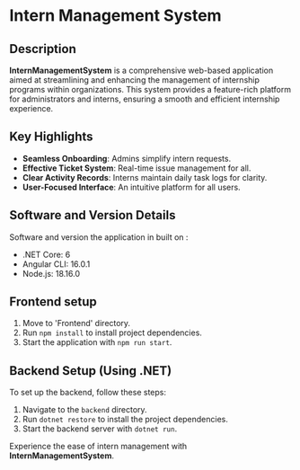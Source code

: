 # Intern Management System

## Description
**InternManagementSystem** is a comprehensive web-based application aimed at streamlining and enhancing the management of internship programs within organizations. This system provides a feature-rich platform for administrators and interns, ensuring a smooth and efficient internship experience.

## Key Highlights
- **Seamless Onboarding**: Admins simplify intern requests.
- **Effective Ticket System**: Real-time issue management for all.
- **Clear Activity Records**: Interns maintain daily task logs for clarity.
- **User-Focused Interface**: An intuitive platform for all users.

## Software and Version Details

Software and version the application in built on :
- .NET Core: 6
- Angular CLI: 16.0.1
- Node.js: 18.16.0


## Frontend setup 
1. Move to 'Frontend' directory.
1. Run `npm install` to install project dependencies.
1. Start the application with `npm run start`.

## Backend Setup (Using .NET)
To set up the backend, follow these steps:

1. Navigate to the `backend` directory.
1. Run `dotnet restore` to install the project dependencies.
1. Start the backend server with `dotnet run`.

Experience the ease of intern management with **InternManagementSystem**.


